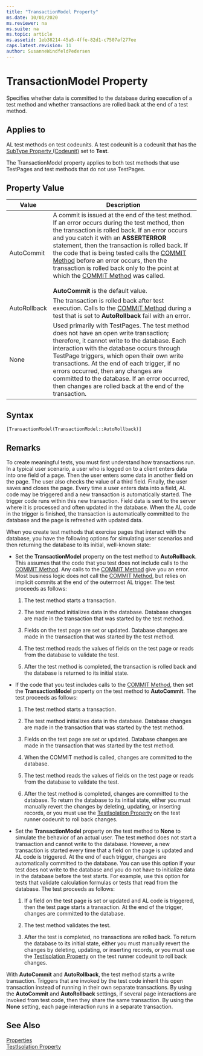 ```yaml
---
title: "TransactionModel Property"
ms.date: 10/01/2020
ms.reviewer: na
ms.suite: na
ms.topic: article
ms.assetid: 1eb38214-45a5-4ffe-82d1-c7507af277ee
caps.latest.revision: 11
author: SusanneWindfeldPedersen
---
```


# TransactionModel Property

Specifies whether data is committed to the database during execution of a test method and whether transactions are rolled back at the end of a test method.  

## Applies to  

AL test methods on test codeunits. A test codeunit is a codeunit that has the [SubType Property \(Codeunit\)](devenv-subtype-codeunit-property.md) set to **Test**.  

The TransactionModel property applies to both test methods that use TestPages and test methods that do not use TestPages.  

## Property Value  

|Value|Description|  
|-----------|-----------------|  
|AutoCommit|A commit is issued at the end of the test method. If an error occurs during the test method, then the transaction is rolled back. If an error occurs and you catch it with an **ASSERTERROR** statement, then the transaction is rolled back. If the code that is being tested calls the [COMMIT Method](../methods-auto/database/database-commit-method.md) before an error occurs, then the transaction is rolled back only to the point at which the [COMMIT Method](../methods-auto/database/database-commit-method.md) was called.<br /><br /> **AutoCommit** is the default value.|  
|AutoRollback|The transaction is rolled back after test execution. Calls to the [COMMIT Method](../methods-auto/database/database-commit-method.md) during a test that is set to **AutoRollback** fail with an error.|  
|None|Used primarily with TestPages. The test method does not have an open write transaction; therefore, it cannot write to the database. Each interaction with the database occurs through TestPage triggers, which open their own write transactions. At the end of each trigger, if no errors occurred, then any changes are committed to the database. If an error occurred, then changes are rolled back at the end of the transaction.|  

## Syntax

```AL
[TransactionModel(TransactionModel::AutoRollback)]
```

## Remarks  

To create meaningful tests, you must first understand how transactions run. In a typical user scenario, a user who is logged on to a client enters data into one field of a page. Then the user enters some data in another field on the page. The user also checks the value of a third field. Finally, the user saves and closes the page. Every time a user enters data into a field, AL code may be triggered and a new transaction is automatically started. The trigger code runs within this new transaction. Field data is sent to the server where it is processed and often updated in the database. When the AL code in the trigger is finished, the transaction is automatically committed to the database and the page is refreshed with updated data.  

When you create test methods that exercise pages that interact with the database, you have the following options for simulating user scenarios and then returning the database to its initial, well-known state:  

- Set the **TransactionModel** property on the test method to **AutoRollback**. This assumes that the code that you test does not include calls to the [COMMIT Method](../methods-auto/database/database-commit-method.md). Any calls to the [COMMIT Method](../methods-auto/database/database-commit-method.md) give you an error. Most business logic does not call the [COMMIT Method](../methods-auto/database/database-commit-method.md), but relies on implicit commits at the end of the outermost AL trigger. The test proceeds as follows:  

    1. The test method starts a transaction.  

    2. The test method initializes data in the database. Database changes are made in the transaction that was started by the test method.  

    3. Fields on the test page are set or updated. Database changes are made in the transaction that was started by the test method.  

    4. The test method reads the values of fields on the test page or reads from the database to validate the test.  

    5. After the test method is completed, the transaction is rolled back and the database is returned to its initial state.  

- If the code that you test includes calls to the [COMMIT Method](../methods-auto/database/database-commit-method.md), then set the **TransactionModel** property on the test method to **AutoCommit**. The test proceeds as follows:  

    1. The test method starts a transaction.  

    2. The test method initializes data in the database. Database changes are made in the transaction that was started by the test method.  

    3. Fields on the test page are set or updated. Database changes are made in the transaction that was started by the test method.  

    4. When the COMMIT method is called, changes are committed to the database.  

    5. The test method reads the values of fields on the test page or reads from the database to validate the test.  

    6. After the test method is completed, changes are committed to the database. To return the database to its initial state, either you must manually revert the changes by deleting, updating, or inserting records, or you must use the [TestIsolation Property](devenv-testisolation-property.md) on the test runner codeunit to roll back changes.  

- Set the **TransactionModel** property on the test method to **None** to simulate the behavior of an actual user. The test method does not start a transaction and cannot write to the database. However, a new transaction is started every time that a field on the page is updated and AL code is triggered. At the end of each trigger, changes are automatically committed to the database. You can use this option if your test does not write to the database and you do not have to initialize data in the database before the test starts. For example, use this option for tests that validate calculation formulas or tests that read from the database. The test proceeds as follows:  

    1. If a field on the test page is set or updated and AL code is triggered, then the test page starts a transaction. At the end of the trigger, changes are committed to the database.  

    2. The test method validates the test.  

    3. After the test is completed, no transactions are rolled back. To return the database to its initial state, either you must manually revert the changes by deleting, updating, or inserting records, or you must use the [TestIsolation Property](devenv-testisolation-property.md) on the test runner codeunit to roll back changes.  

With **AutoCommit** and **AutoRollback**, the test method starts a write transaction. Triggers that are invoked by the test code inherit this open transaction instead of running in their own separate transactions. By using the **AutoCommit** and **AutoRollback** settings, if several page interactions are invoked from test code, then they share the same transaction. By using the **None** setting, each page interaction runs in a separate transaction.  

## See Also  

[Properties](devenv-properties.md)   
[TestIsolation Property](devenv-testisolation-property.md)   
 <!-- [Testing the Application](Testing-the-Application.md)   
 [Testing Pages](Testing-Pages.md)   
 [How to: Create Test Codeunits and Test Methods](How-to--Create-Test-Codeunits-and-Test-Methods.md)   
 [AL ASSERTERROR Statements](AL-ASSERTERROR-Statements.md) -->
